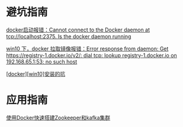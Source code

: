 # 避坑指南

[docker启动报错：Cannot connect to the Docker daemon at tcp://localhost:2375. Is the docker daemon running](https://blog.csdn.net/u013714073/article/details/88737441)

[win10 下，docker 拉取镜像报错：Error response from daemon: Get https://registry-1.docker.io/v2/: dial tcp: lookup registry-1.docker.io on 192.168.65.1:53: no such host](https://learnku.com/docker/tweets/34576)

[[docker][win10]安装的坑](https://www.jianshu.com/p/09d53c822cf8)



# 应用指南

[使用Docker快速搭建Zookeeper和kafka集群](https://blog.51cto.com/shaozhipeng/2333152)
